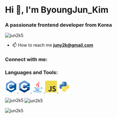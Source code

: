 <h1 align="left">Hi 👋, I'm ByoungJun_Kim</h1>
<h3 align="left">A passionate frontend developer from Korea</h3>

<p align="left"> <img src="https://komarev.com/ghpvc/?username=jun2k5&label=Profile%20views&color=0e75b6&style=flat" alt="jun2k5" /> </p>

- 📫 How to reach me **juny2k@gmail.com**

<h3 align="left">Connect with me:</h3>
<p align="left">
</p>

<h3 align="left">Languages and Tools:</h3>
<p align="left"> 
  <a href="https://www.cprogramming.com/" target="_blank" rel="noreferrer"> <img src="https://raw.githubusercontent.com/devicons/devicon/master/icons/c/c-original.svg" alt="c" width="40" height="40"/> </a> 
  <a href="https://www.w3schools.com/cpp/" target="_blank" rel="noreferrer"> <img src="https://raw.githubusercontent.com/devicons/devicon/master/icons/cplusplus/cplusplus-original.svg" alt="cplusplus" width="40" height="40"/> </a> 
  <a href="https://www.java.com" target="_blank" rel="noreferrer"> <img src="https://raw.githubusercontent.com/devicons/devicon/master/icons/java/java-original.svg" alt="java" width="40" height="40"/> </a> 
  <a href="https://developer.mozilla.org/en-US/docs/Web/JavaScript" target="_blank" rel="noreferrer"> <img src="https://raw.githubusercontent.com/devicons/devicon/master/icons/javascript/javascript-original.svg" alt="javascript" width="40" height="40"/> </a>
  <a href="https://www.python.org" target="_blank" rel="noreferrer"> <img src="https://raw.githubusercontent.com/devicons/devicon/master/icons/python/python-original.svg" alt="python" width="40" height="40"/> </a>
</p>

<p><img align="left" src="https://github-readme-stats.vercel.app/api/top-langs?username=jun2k5&show_icons=true&locale=en&layout=compact" alt="jun2k5" /></p>

<p>&nbsp;<img align="center" src="https://github-readme-stats.vercel.app/api?username=jun2k5&show_icons=true&locale=en" alt="jun2k5" margin-top:20px /></p>

<p><img align="center" src="https://github-readme-streak-stats.herokuapp.com/?user=jun2k5&" alt="jun2k5" margin-top:20px /></p>
